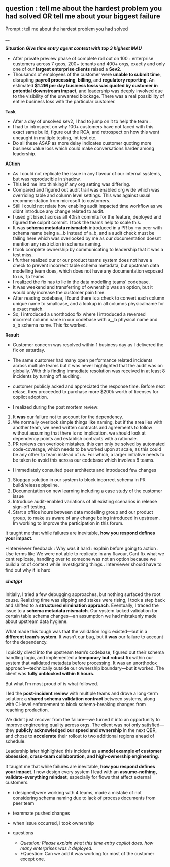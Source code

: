 question : tell me about the hardest problem you had solved
    OR
    tell me about your biggest failure
--
Prompt : tell me about the hardest problem you had solved

__

**Situation**
***Give time entry agent context with top 3 highest MAU***
- After private preview phase of complete roll out on 100+ enterprise customers across 7 geos, 200+ tenants and 400+ orgs, exactly and only one of our **largest enterprise clients** raised a **Sev2**. 
- Thousands of employees of the customer were **unable to submit time**, disrupting **payroll processing**, **billing**, and **regulatory reporting**. An estimated **\$1.2M per day business losss was quoted by customer in potential downstream impact**, and leadership was deeply involved due to the visibility of the unwanted blockage. There was a real possibility of entire business loss with the particular customer.


**Task**
- After a day of unsolved sev2, I had to jump on it to help the team . 
- I had to introspect on why 100+ customers have not faced with this exact same build, figure out the RCA, and retrospect on how this went uncaught in multiple testing, int test etc. 
- Do all these ASAP as more delay indicates customer quoting more business value loss which could make conversations harder among leadership.


**ACtion**
- As I could not replicate the issue in any flavour of our internal systems, but was reproducible in shadow.
- This led me into thinking if any org setting was differing. 
- Compared and figured out audit trail was enabled org wide which was overriding table and column level settings. This was against usual recommendation from microsoft to customers. 
- Still I could not relate how enabling audit impacted time workflow as we didnt introduce any change related to audit.
- I used git bisect across all 40ish commits for the feature, deployed and figured the culprit commit. I took the teams help to scale this.
- It was **schema metadata mismatch** introduced in a PR by my peer with schema name being a__b instead of a_b, and a audit check must be failing here which was overlooked by me as our documentation doesnt mention any restriction in schema naming.
- I took complete ownership by communicating to leadership that it was a test miss.
-  I further realized our or our product teams system does not have a check to prevent incorrect table schema metadata, but upstream data modelling team does, which does not have any documentation exposed to us, 1p teams.
- I realized the fix has to lie in the data modelling teams' codebase.
- It was weekend and transferring of ownership was an option, but it would only increase the customer pain time.
- After reading codebase, I found there is a check to convert each column unique name to smallcase, and a lookup in all columns physicalname for a exact match.
- So, I introduced a unorthodox fix where I introduced a reversed incorrect column name in our codebase with a__b physical name and a_b schema name. This fix worked.

**Result**

- Customer concern was resolved within 1 business day as I delivered the fix on saturday.
- The same customer had many open performance related incidents across multiple teams but it was never highlighted that the audit was on globally. With this finding immediate resolution was received in at least 8 incidents by turning off auditing.
- customer publicly acked and appreciated the response time. Before next relase, they proceeded to purchase more $200k worth of licenses for copilot adoption.

- I realized during the post mortem review:
1. It **was** our failure not to account for the dependency. 
2. We normally overlook simple things like naming, but if the area lies with another team, we need written contracts and agreements to follow without assuming that there is no implication. we should look at dependency points and establish contracts with a rationale.
3. PR reviews can overlook mistakes. this can only be solved by automated code-coverage, which needs to be worked upon at scale, as this could be any other 1p team instead of us. For which, a larger initiative needs to be taken to avoid this across our codebase which involves 8 teams.

-  I immediately consulted peer architects and introduced few changes
1. Stopgap solution in our system to block incorrect schema in PR build/release pipeline.
2. Documentation on new learning including a case study of the customer issue
3. Introduce audit-enabled variations of all existing scenarios in release sign-off testing.
4. Start a office hours between data modelling group and our product group, to make us aware of any change being introduced in upstream. Im working to improve the participation in this forum.

It taught me that while failures are inevitable, **how you respond defines your impact**.




*Interviewer feedback : Why was it hard : explain before going to action . Use terms like We were not able to replicate in any flavour, Cant fix what we cant replicate, handling over to someone was not an option because we build a lot of context while investigating things . 
Interviewer should have to find out why it is hard


##### ***chatgpt***



Initially, I tried a few debugging approaches, but nothing surfaced the root cause. Realizing time was slipping and stakes were rising, I took a step back and shifted to a **structured elimination approach**. Eventually, I traced the issue to a **schema metadata mismatch**. Our system lacked validation for certain table schema changes—an assumption we had mistakenly made about upstream data hygiene.

What made this tough was that the validation logic existed—but in a **different team’s system**. It wasn’t our bug, but it **was** our failure to account for the dependency.

I quickly dived into the upstream team’s codebase, figured out their schema handling logic, and implemented a **temporary but robust fix** within our system that validated metadata before processing. It was an unorthodox approach—technically outside our ownership boundary—but it worked. The client was **fully unblocked within 6 hours**.

But what I’m most proud of is what followed.

I led the **post-incident review** with multiple teams and drove a long-term solution: a **shared schema validation contract** between systems, along with CI-level enforcement to block schema-breaking changes from reaching production.

We didn’t just recover from the failure—we turned it into an opportunity to improve engineering quality across orgs. The client was not only satisfied—they **publicly acknowledged our speed and ownership** in the next QBR, and chose to **accelerate** their rollout to two additional regions ahead of schedule.

Leadership later highlighted this incident as a **model example of customer obsession, cross-team collaboration, and high-ownership engineering**.

It taught me that while failures are inevitable, **how you respond defines your impact**. I now design every system I lead with an **assume-nothing, validate-everything mindset**, especially for flows that affect external customers.


- i designed,were working with 4 teams, made a mistake of not considering schema naming due to lack of process documents from peer team
- teammate pushed changes
- when issue occurred, i took ownership


- questions
    - *Question: Please explain what this time entry copilot does. how many enterprises was it deployed.*
    - *Question: Can we add it was working for most of the customer except one.